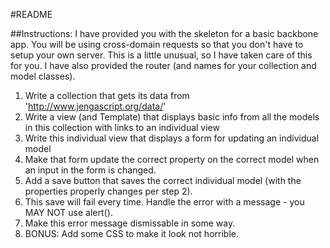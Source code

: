 #README

##Instructions:
I have provided you with the skeleton for a basic backbone app. You will be using
cross-domain requests so that you don't have to setup your own server. 
This is a little unusual, so I have taken care of this for you.
I have also provided the router (and names for your collection and model classes).

1. Write a collection that gets its data from 'http://www.jengascript.org/data/'
2. Write a view (and Template) that displays basic info from all the models in this collection with links to an individual view
3. Write this individual view that displays a form for updating an individual model
3. Make that form update the correct property on the correct model when an input in the form is changed.
4. Add a save button that saves the correct individual model (with the properties properly changes per step 2).
5. This save will fail every time. Handle the error with a message - you MAY NOT use alert().
6. Make this error message dismissable in some way.
7. BONUS: Add some CSS to make it look not horrible.
